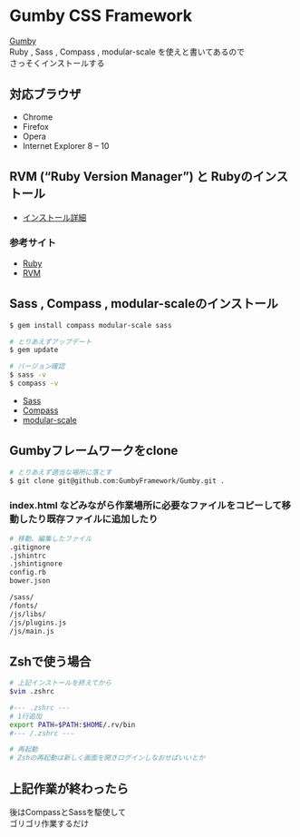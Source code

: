 # Gumby CSS Framework
[Gumby](http://gumbyframework.com/docs/#!/installing-ruby)  
Ruby , Sass , Compass , modular-scale を使えと書いてあるので  
さっそくインストールする  

## 対応ブラウザ
* Chrome
* Firefox
* Opera
* Internet Explorer 8 – 10

## RVM (“Ruby Version Manager”) と Rubyのインストール
* [インストール詳細](Ruby.md)


### 参考サイト
* [Ruby](https://www.ruby-lang.org/ja/installation/)
* [RVM](http://rvm.io/rvm/install)


## Sass , Compass , modular-scaleのインストール

```bash
$ gem install compass modular-scale sass

# とりあえずアップデート
$ gem update

# バージョン確認
$ sass -v
$ compass -v
```

* [Sass](http://sass-lang.com/)
* [Compass](http://compass-style.org/)
* [modular-scale](https://github.com/Team-Sass/modular-scale)


## Gumbyフレームワークをclone

```bash
# とりあえず適当な場所に落とす
$ git clone git@github.com:GumbyFramework/Gumby.git .
```

### index.html などみながら作業場所に必要なファイルをコピーして移動したり既存ファイルに追加したり

```bash
# 移動、編集したファイル
.gitignore
.jshintrc
.jshintignore
config.rb
bower.json

/sass/
/fonts/
/js/libs/
/js/plugins.js
/js/main.js
```


## Zshで使う場合

```bash
# 上記インストールを終えてから
$vim .zshrc

#--- .zshrc ---
# 1行追加
export PATH=$PATH:$HOME/.rv/bin
#--- /.zshrc ---

# 再起動
# Zshの再起動は新しく画面を開きログインしなおせばいいとか
```

## 上記作業が終わったら
後はCompassとSassを駆使して  
ゴリゴリ作業するだけ  
